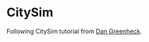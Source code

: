# CitySim

Following CitySim tutorial from [Dan Greenheck](https://github.com/dgreenheck/simcity-threejs-clone).